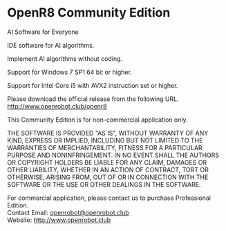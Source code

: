 # OpenR8 Community Edition   
 
AI Software for Everyone

IDE software for AI algorithms.

Implement AI algorithms without coding.
    
Support for Windows 7 SP1 64 bit or higher.

Support for Intel Core i5 with AVX2 instruction set or higher.
    
Please download the official release from the following URL. http://www.openrobot.club/openr8       

This Community Edition is for non-commercial application only.	
	
THE SOFTWARE IS PROVIDED "AS IS", WITHOUT WARRANTY OF ANY KIND, EXPRESS OR IMPLIED, INCLUDING BUT NOT LIMITED TO THE WARRANTIES OF MERCHANTABILITY, FITNESS FOR A PARTICULAR PURPOSE AND NONINFRINGEMENT. IN NO EVENT SHALL THE AUTHORS OR COPYRIGHT HOLDERS BE LIABLE FOR ANY CLAIM, DAMAGES OR OTHER LIABILITY, WHETHER IN AN ACTION OF CONTRACT, TORT OR OTHERWISE, ARISING FROM, OUT OF OR IN CONNECTION WITH THE SOFTWARE OR THE USE OR OTHER DEALINGS IN THE SOFTWARE.
	
For commercial application, please contact us to purchase Professional Edition.  
Contact Email: openrobot@openrobot.club  
Website: http://www.openrobot.club  
